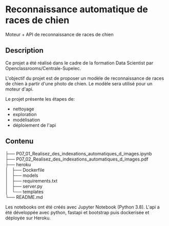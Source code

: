 # Reconnaissance automatique de races de chien
Moteur + API de reconnaissance de races de chien

## Description
Ce projet a été réalisé dans le cadre de la formation Data Scientist par Openclassrooms/Centrale-Supelec.  

L'objectif du projet est de proposer un modèle de reconnaissance de races de chien à partir d'une photo de chien.
Le modèle sera utilisé pour un moteur d'api.

Le projet présente les étapes de:
* nettoyage
* exploration
* modélisation
* déploiement de l'api

## Contenu
├── P07_01_Realisez_des_indexations_automatiques_d_images.ipynb  
├── P07_02_Realisez_des_indexations_automatiques_d_images.pdf  
├── heroku  
│   ├── Dockerfile  
│   ├── models  
│   ├── requirements.txt  
│   ├── server.py  
│   └── templates  
└── README.md     

Les notebooks ont été créés avec Jupyter Notebook (Python 3.8).
L'api a été développée avec  python, fastapi et bootstrap puis dockerisée et déployée sur Heroku.
